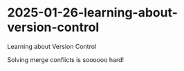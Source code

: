 # 2025-01-26-learning-about-version-control
Learning about Version Control

Solving merge conflicts is soooooo hard!